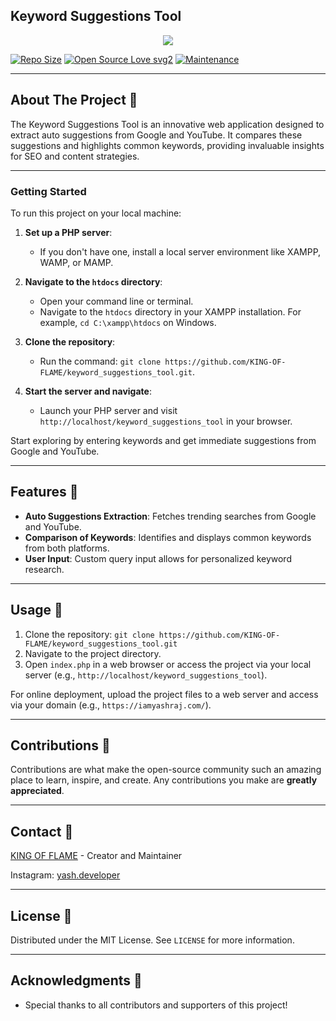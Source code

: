 ## Keyword Suggestions Tool

<p align="center">
  <img src="LINK_TO_YOUR_LOGO_IMAGE">
</p>

[![Repo Size](https://img.shields.io/github/repo-size/KING-OF-FLAME/keyword_suggestions_tool?style=flat-square&color=orange)](https://github.com/KING-OF-FLAME/keyword_suggestions_tool)
[![Open Source Love svg2](https://badges.frapsoft.com/os/v2/open-source.svg?v=103)](https://github.com/KING-OF-FLAME/keyword_suggestions_tool)
[![Maintenance](https://img.shields.io/badge/Maintained%3F-yes-green.svg)](https://github.com/KING-OF-FLAME/keyword_suggestions_tool/graphs/commit-activity)

-------------------------------------------------

## About The Project 📍

The Keyword Suggestions Tool is an innovative web application designed to extract auto suggestions from Google and YouTube. It compares these suggestions and highlights common keywords, providing invaluable insights for SEO and content strategies.

-------------------------------------------------

### Getting Started

To run this project on your local machine:

1. **Set up a PHP server**:
   - If you don't have one, install a local server environment like XAMPP, WAMP, or MAMP.

2. **Navigate to the `htdocs` directory**:
   - Open your command line or terminal.
   - Navigate to the `htdocs` directory in your XAMPP installation. For example, `cd C:\xampp\htdocs` on Windows.

3. **Clone the repository**:
   - Run the command: `git clone https://github.com/KING-OF-FLAME/keyword_suggestions_tool.git`.

4. **Start the server and navigate**:
   - Launch your PHP server and visit `http://localhost/keyword_suggestions_tool` in your browser.

Start exploring by entering keywords and get immediate suggestions from Google and YouTube.

-------------------------------------------------

## Features 📍

- **Auto Suggestions Extraction**: Fetches trending searches from Google and YouTube.
- **Comparison of Keywords**: Identifies and displays common keywords from both platforms.
- **User Input**: Custom query input allows for personalized keyword research.

-------------------------------------------------

## Usage 📍

1. Clone the repository: `git clone https://github.com/KING-OF-FLAME/keyword_suggestions_tool.git`
2. Navigate to the project directory.
3. Open `index.php` in a web browser or access the project via your local server (e.g., `http://localhost/keyword_suggestions_tool`).

For online deployment, upload the project files to a web server and access via your domain (e.g., `https://iamyashraj.com/`).

-------------------------------------------------

## Contributions 📍

Contributions are what make the open-source community such an amazing place to learn, inspire, and create. Any contributions you make are **greatly appreciated**.

-------------------------------------------------

## Contact 📍

[KING OF FLAME](https://github.com/KING-OF-FLAME) - Creator and Maintainer

Instagram: [yash.developer](https://instagram.com/yash.developer)

-------------------------------------------------

## License 📍

Distributed under the MIT License. See `LICENSE` for more information.

-------------------------------------------------

## Acknowledgments 📍

- Special thanks to all contributors and supporters of this project!
